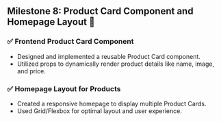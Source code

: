 ## Milestone 8: Product Card Component and Homepage Layout 🚀

### ✅ Frontend Product Card Component
- Designed and implemented a reusable Product Card component.
- Utilized props to dynamically render product details like name, image, and price.

### ✅ Homepage Layout for Products
- Created a responsive homepage to display multiple Product Cards.
- Used Grid/Flexbox for optimal layout and user experience.
